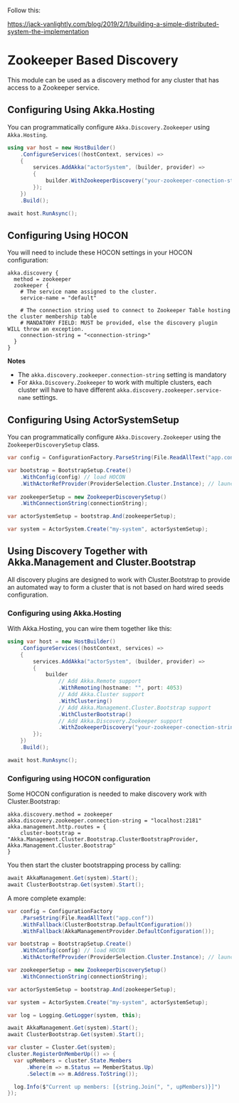 Follow this:

https://jack-vanlightly.com/blog/2019/2/1/building-a-simple-distributed-system-the-implementation

# Zookeeper Based Discovery

This module can be used as a discovery method for any cluster that has access to a Zookeeper service.

## Configuring Using Akka.Hosting

You can programmatically configure `Akka.Discovery.Zookeeper` using `Akka.Hosting`.

```csharp
using var host = new HostBuilder()
    .ConfigureServices((hostContext, services) =>
    {
        services.AddAkka("actorSystem", (builder, provider) =>
        {
            builder.WithZookeeperDiscovery("your-zookeeper-conection-string");
        });
    })
    .Build();

await host.RunAsync();
```

## Configuring Using HOCON

You will need to include these HOCON settings in your HOCON configuration:
```
akka.discovery {
  method = zookeeper
  zookeeper {
    # The service name assigned to the cluster.
    service-name = "default"
    
    # The connection string used to connect to Zookeeper Table hosting the cluster membership table
    # MANDATORY FIELD: MUST be provided, else the discovery plugin WILL throw an exception.
    connection-string = "<connection-string>"
  }
}
```

__Notes__
* The `akka.discovery.zookeeper.connection-string` setting is mandatory
* For `Akka.Discovery.Zookeeper` to work with multiple clusters, each cluster will have to have different `akka.discovery.zookeeper.service-name` settings.

## Configuring Using ActorSystemSetup

You can programmatically configure `Akka.Discovery.Zookeeper` using the `ZookeeperDiscoverySetup` class.

```C#
var config = ConfigurationFactory.ParseString(File.ReadAllText("app.conf"));

var bootstrap = BootstrapSetup.Create()
    .WithConfig(config) // load HOCON
    .WithActorRefProvider(ProviderSelection.Cluster.Instance); // launch Akka.Cluster
                
var zookeeperSetup = new ZookeeperDiscoverySetup()
    .WithConnectionString(connectionString);

var actorSystemSetup = bootstrap.And(zookeeperSetup);

var system = ActorSystem.Create("my-system", actorSystemSetup);
```

## Using Discovery Together with Akka.Management and Cluster.Bootstrap
All discovery plugins are designed to work with Cluster.Bootstrap to provide an automated way to form a cluster that is not based on hard wired seeds configuration.

### Configuring using Akka.Hosting

With Akka.Hosting, you can wire them together like this:
```csharp
using var host = new HostBuilder()
    .ConfigureServices((hostContext, services) =>
    {
        services.AddAkka("actorSystem", (builder, provider) =>
        {
            builder
                // Add Akka.Remote support
                .WithRemoting(hostname: "", port: 4053)
                // Add Akka.Cluster support
                .WithClustering()
                // Add Akka.Management.Cluster.Bootstrap support
                .WithClusterBootstrap()
                // Add Akka.Discovery.Zookeeper support
                .WithZookeeperDiscovery("your-zookeeper-conection-string");
        });
    })
    .Build();

await host.RunAsync();
```

### Configuring using HOCON configuration

Some HOCON configuration is needed to make discovery work with Cluster.Bootstrap:

```text
akka.discovery.method = zookeeper
akka.discovery.zookeeper.connection-string = "localhost:2181"
akka.management.http.routes = {
    cluster-bootstrap = "Akka.Management.Cluster.Bootstrap.ClusterBootstrapProvider, Akka.Management.Cluster.Bootstrap"
}
```

You then start the cluster bootstrapping process by calling:
```C#
await AkkaManagement.Get(system).Start();
await ClusterBootstrap.Get(system).Start();
```

A more complete example:
```C#
var config = ConfigurationFactory
    .ParseString(File.ReadAllText("app.conf"))
    .WithFallback(ClusterBootstrap.DefaultConfiguration())
    .WithFallback(AkkaManagementProvider.DefaultConfiguration());

var bootstrap = BootstrapSetup.Create()
    .WithConfig(config) // load HOCON
    .WithActorRefProvider(ProviderSelection.Cluster.Instance); // launch Akka.Cluster

var zookeeperSetup = new ZookeeperDiscoverySetup()
    .WithConnectionString(connectionString);

var actorSystemSetup = bootstrap.And(zookeeperSetup);

var system = ActorSystem.Create("my-system", actorSystemSetup);

var log = Logging.GetLogger(system, this);

await AkkaManagement.Get(system).Start();
await ClusterBootstrap.Get(system).Start();

var cluster = Cluster.Get(system);
cluster.RegisterOnMemberUp(() => {
  var upMembers = cluster.State.Members
      .Where(m => m.Status == MemberStatus.Up)
      .Select(m => m.Address.ToString());

  log.Info($"Current up members: [{string.Join(", ", upMembers)}]")
});
```
